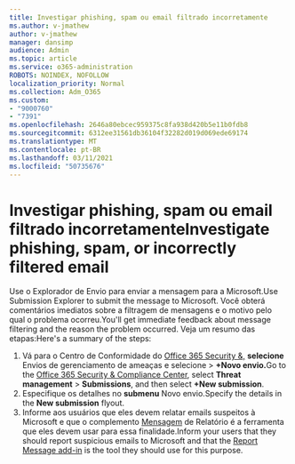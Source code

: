 ```yaml
---
title: Investigar phishing, spam ou email filtrado incorretamente
ms.author: v-jmathew
author: v-jmathew
manager: dansimp
audience: Admin
ms.topic: article
ms.service: o365-administration
ROBOTS: NOINDEX, NOFOLLOW
localization_priority: Normal
ms.collection: Adm_O365
ms.custom:
- "9000760"
- "7391"
ms.openlocfilehash: 2646a80ebcec959375c8fa938d420b5e11b0fdb8
ms.sourcegitcommit: 6312ee31561db36104f32282d019d069ede69174
ms.translationtype: MT
ms.contentlocale: pt-BR
ms.lasthandoff: 03/11/2021
ms.locfileid: "50735676"
---
```

# <a name="investigate-phishing-spam-or-incorrectly-filtered-email"></a><span data-ttu-id="0a780-102">Investigar phishing, spam ou email filtrado incorretamente</span><span class="sxs-lookup"><span data-stu-id="0a780-102">Investigate phishing, spam, or incorrectly filtered email</span></span>

<span data-ttu-id="0a780-103">Use o Explorador de Envio para enviar a mensagem para a Microsoft.</span><span class="sxs-lookup"><span data-stu-id="0a780-103">Use Submission Explorer to submit the message to Microsoft.</span></span> <span data-ttu-id="0a780-104">Você obterá comentários imediatos sobre a filtragem de mensagens e o motivo pelo qual o problema ocorreu.</span><span class="sxs-lookup"><span data-stu-id="0a780-104">You'll get immediate feedback about message filtering and the reason the problem occurred.</span></span> <span data-ttu-id="0a780-105">Veja um resumo das etapas:</span><span class="sxs-lookup"><span data-stu-id="0a780-105">Here's a summary of the steps:</span></span>

1. <span data-ttu-id="0a780-106">Vá para o Centro de Conformidade do [Office 365 Security &,](https://go.microsoft.com/fwlink/p/?linkid=2077143) **selecione** Envios de gerenciamento de ameaças e selecione  >   **+Novo envio.**</span><span class="sxs-lookup"><span data-stu-id="0a780-106">Go to the [Office 365 Security & Compliance Center](https://go.microsoft.com/fwlink/p/?linkid=2077143), select **Threat management** > **Submissions**, and then select **+New submission**.</span></span>
2. <span data-ttu-id="0a780-107">Especifique os detalhes no **submenu** Novo envio.</span><span class="sxs-lookup"><span data-stu-id="0a780-107">Specify the details in the **New submission** flyout.</span></span>
3. <span data-ttu-id="0a780-108">Informe aos usuários que eles devem relatar emails suspeitos à Microsoft e que o complemento [Mensagem](https://go.microsoft.com/fwlink/?linkid=2092385) de Relatório é a ferramenta que eles devem usar para essa finalidade.</span><span class="sxs-lookup"><span data-stu-id="0a780-108">Inform your users that they should report suspicious emails to Microsoft and that the [Report Message add-in](https://go.microsoft.com/fwlink/?linkid=2092385) is the tool they should use for this purpose.</span></span>

